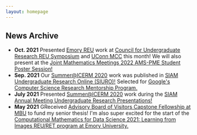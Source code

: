 ```yaml
---
layout: homepage
---
```


## News Archive

- **Oct. 2021** Presented [Emory REU](http://www.mathcs.emory.edu/site/scicomp/REURET/) work at [Council for Undergraduate Research REU Symposium](https://www.cur.org/what/events/students/reu/reu_symposium_2021/) and [UConn MCC](https://mcc.math.uconn.edu/abstracts/) this month! We will also present at the [Joint Mathematics Meetings 2022 AMS-PME Student Poster Session!](https://www.jointmathematicsmeetings.org/meetings/national/jmm2022/2268_posters) 
- **Sep. 2021** Our [Summer@ICERM 2020](https://icerm.brown.edu/summerug/2020/) work was published in [SIAM Undergraduate Research Online (SIURO)!](https://www.siam.org/Portals/0/Documents/S141166PDF.pdf?ver=2021-09-23-070730-093) Selected for [Google's Computer Science Research Mentorship Program.](https://research.google/outreach/csrmp/)
- **July 2021** Presented [Summer@ICERM 2020](https://icerm.brown.edu/summerug/2020/) work during the [SIAM Annual Meeting Undergraduate Research Presentations!](https://meetings.siam.org/sess/dsp_programsess.cfm?SESSIONCODE=72454&_ga=2.67741394.2145847893.1636412397-1332685511.1599444745) 
- **May 2021** GReceived [Advisory Board of Visitors Capstone Fellowship at MBU](https://marybaldwin.edu/news/2021/05/10/capstone-festival-celebrates-the-research-process/) to fund my senior thesis! I'm also super excited for the start of the [Computational Mathematics for Data Science 2021: Learning from Images REU/RET program at Emory University.](http://www.mathcs.emory.edu/site/scicomp/REURET/)

